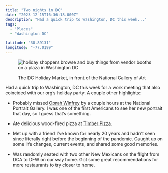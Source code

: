 ```yaml
---
title: "Two nights in DC"
date: "2023-12-15T16:36:18.000Z"
description: "Had a quick trip to Washington, DC this week..."
tags: 
  - "Places"
  - "Washington DC"

latitude: "38.89131"
longitude: "-77.0199"
---
```


<figure>

![holiday shoppers browse and buy things from vendor booths on a plaza in Washington DC](/img/post-images/IMG_3449-edited.jpeg)

<figcaption>
The DC Holiday Market, in front of the National Gallery of Art
</figcaption>
</figure>

Had a quick trip to Washington, DC this week for a work meeting that also coincided with our org’s holiday party. A couple other highlights:

- Probably missed [Oprah Winfrey](https://www.cnn.com/2023/12/13/entertainment/oprah-winfrey-smithsonian-portrait/index.html) by a couple hours at the National Portrait Gallery. I was one of the first Americans to see her new portrait that day, so I guess that’s something.

- Ate delicious wood-fired pizza at [Timber Pizza](https://www.timberpizza.com/).

- Met up with a friend I’ve known for nearly 20 years and hadn’t seen since literally right before the beginning of the pandemic. Caught up on some life changes, current events, and shared some good memories.

- Was randomly seated with two other New Mexicans on the flight from DCA to DFW on our way home. Got some great recommendations for more restaurants to try closer to home.
